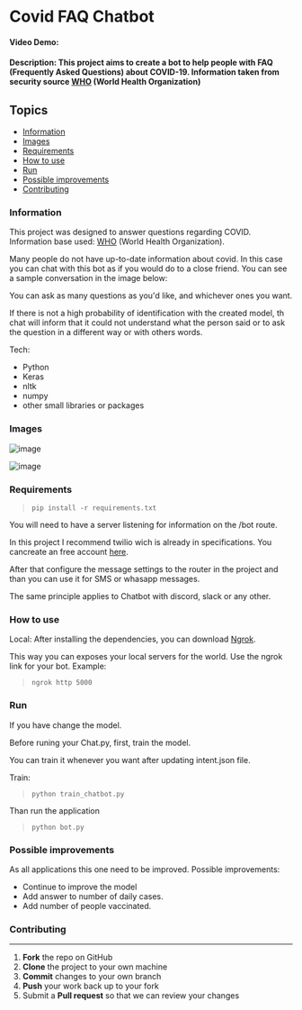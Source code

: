 # Covid FAQ Chatbot
#### Video Demo:
#### Description: This project aims to create a bot to help people with FAQ (Frequently Asked Questions) about COVID-19. Information taken from security source [WHO](https://www.who.int/) (World Health Organization)
  
## Topics
* [Information](#information)
* [Images](#images)
* [Requirements](#requirements)
* [How to use](#how-to-use)
* [Run](#run)
* [Possible improvements](#possible-improvements)
* [Contributing](#contributing)


### Information
This project was designed to answer questions regarding COVID.
Information base used: [WHO](https://www.who.int/) (World Health Organization).

Many people do not have up-to-date information about covid. In this case you can chat with this bot as if you would do to a close friend.
You can see a sample conversation in the image below:

You can ask as many questions as you'd like, and whichever ones you want.

If there is not a high probability of identification with the created model, th chat will inform that it could not understand what the person said or to ask the question in a different way or with others words.

Tech: 

- Python
- Keras
- nltk
- numpy
- other small libraries or packages

### Images

![image](https://user-images.githubusercontent.com/18306550/123686425-b3750380-d847-11eb-87eb-e2d45ada5f0e.png)

![image](https://user-images.githubusercontent.com/18306550/123693442-f8049d00-d84f-11eb-8ac8-511b36bdbaa3.png)



### Requirements
>```
>pip install -r requirements.txt
>```

You will need to have a server listening for information on the /bot route.

In this project I recommend twilio wich is already in specifications. You cancreate an free account [here](https://www.twilio.com/).

After that configure the message settings to the router in the project and than you can use it for SMS or whasapp messages.

The same principle applies to Chatbot with discord, slack or any other.
  
### How to use
  
Local: After installing the dependencies, you can download [Ngrok](https://ngrok.com/download). 

This way you can exposes your local servers for the world. Use the ngrok link for your bot.
Example:
>```
>ngrok http 5000
>```

  
### Run

If you have change the model. 

Before runing your Chat.py, first, train the model. 

You can train it whenever you want after updating intent.json file.

Train:
>```
>python train_chatbot.py
>```

Than run the application 
>```
>python bot.py
>```

### Possible improvements

As all applications this one need to be improved. Possible improvements:

- Continue to improve the model
- Add answer to number of daily cases.
- Add number of people vaccinated.
  
### Contributing
------------

 1. **Fork** the repo on GitHub
 2. **Clone** the project to your own machine
 3. **Commit** changes to your own branch
 4. **Push** your work back up to your fork
 5. Submit a **Pull request** so that we can review your changes
